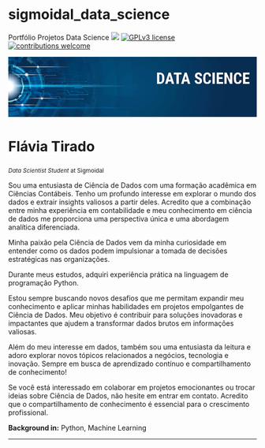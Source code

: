 # sigmoidal_data_science
Portfólio Projetos Data Science
[![](https://img.shields.io/badge/python-3.7+-blue.svg)](https://www.python.org/downloads/release/python-365/) [![GPLv3 license](https://img.shields.io/badge/License-GPLv3-blue.svg)](http://perso.crans.org/besson/LICENSE.html) [![contributions welcome](https://img.shields.io/badge/contributions-welcome-brightgreen.svg?style=flat)](https://github.com/carlosfab/data_science/issues)

<p align="center">
  <img src="banner.png" >
</p>

# Flávia Tirado
<sub>*Data Scientist Student* at Sigmoidal</sub>

Sou uma entusiasta de Ciência de Dados com uma formação acadêmica em Ciências Contábeis. Tenho um profundo interesse em explorar o mundo dos dados e extrair insights valiosos a partir deles. Acredito que a combinação entre minha experiência em contabilidade e meu conhecimento em ciência de dados me proporciona uma perspectiva única e uma abordagem analítica diferenciada.

Minha paixão pela Ciência de Dados vem da minha curiosidade em entender como os dados podem impulsionar a tomada de decisões estratégicas nas organizações.

Durante meus estudos, adquiri experiência prática na linguagem de programação Python.

Estou sempre buscando novos desafios que me permitam expandir meu conhecimento e aplicar minhas habilidades em projetos empolgantes de Ciência de Dados. Meu objetivo é contribuir para soluções inovadoras e impactantes que ajudem a transformar dados brutos em informações valiosas.

Além do meu interesse em dados, também sou uma entusiasta da leitura e adoro explorar novos tópicos relacionados a negócios, tecnologia e inovação. Sempre em busca de aprendizado contínuo e compartilhamento de conhecimento!

Se você está interessado em colaborar em projetos emocionantes ou trocar ideias sobre Ciência de Dados, não hesite em entrar em contato. Acredito que o compartilhamento de conhecimento é essencial para o crescimento profissional.


**Background in:** Python, Machine Learning


---



